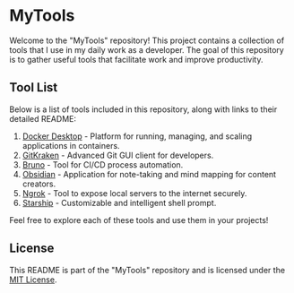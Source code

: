 # MyTools

Welcome to the "MyTools" repository! This project contains a collection of tools that I use in my daily work as a developer. The goal of this repository is to gather useful tools that facilitate work and improve productivity.

## Tool List

Below is a list of tools included in this repository, along with links to their detailed README:

1. [Docker Desktop](Tools/Docker/README.md) - Platform for running, managing, and scaling applications in containers.
2. [GitKraken](Tools/Kraken/README.md) - Advanced Git GUI client for developers.
3. [Bruno](Tools/Bruno/README.md) - Tool for CI/CD process automation.
4. [Obsidian](Tools/Obsidian/README.md) - Application for note-taking and mind mapping for content creators.
5. [Ngrok](Tools/NgRok/README.md) - Tool to expose local servers to the internet securely.
6. [Starship](Tools/Starship/README.md) - Customizable and intelligent shell prompt.

Feel free to explore each of these tools and use them in your projects!

## License

This README is part of the "MyTools" repository and is licensed under the [MIT License](../LICENSE).
